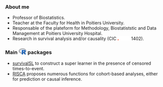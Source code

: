 ### About me

* Professor of Biostatistics.
* Teacher at the Faculty for Health in Poitiers University.
* Responsable of the plateform for Methodology, Biostatiststic and Data Management at Poitiers University Hospital.
* Research in survival  analysis and/or causality (CIC <img src="https://github.com/foucher-y/foucher-y/blob/main/logoINSERM.png" width="40"> 1402).

### Main <img src="https://github.com/chupverse/.github/blob/main/profile/logoR.png" width="25"> packages

* [survivalSL](https://github.com/foucher-y/survivalSL) to construct a super learner in the presence of censored times-to-event.
* [RISCA](https://github.com/foucher-y/RISCA)  proposes numerous functions for cohort-based analyses, either for prediction or causal inference.
